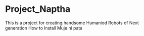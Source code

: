 # Project_Naptha
This is a project for creating handsome Humaniod Robots of Next generation
How to Install
Muje ni pata
